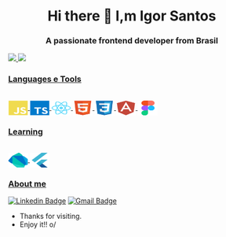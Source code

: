 <h1 align="center">Hi there 👋 I,m Igor Santos</h1>
<h3 align="center">A passionate frontend developer from Brasil</h3>

 <div>
  <a href="https://github.com/IggorSantos">
  <img height="170em" src="https://github-readme-stats.vercel.app/api?username=IggorSantos&show_icons=true&theme=dark&include_all_commits=true&count_private=true"/>
  <img height="170em" src="https://github-readme-stats.vercel.app/api/top-langs/?username=IggorSantos&hide=java&layout=compact&langs_count=7&theme=dark"/>
</div>
 
 ### Languages e Tools
 
 <div style="display: inline_block"></br>
    <img align="center" alt="Rafa-Js" height="30" width="40" src="https://raw.githubusercontent.com/devicons/devicon/master/icons/javascript/javascript-plain.svg">
    <img align="center" alt="Rafa-Ts" height="30" width="40" src="https://raw.githubusercontent.com/devicons/devicon/master/icons/typescript/typescript-plain.svg">
    <img align="center" alt="Rafa-React" height="30" width="40" src="https://raw.githubusercontent.com/devicons/devicon/master/icons/react/react-original.svg">
    <img align="center" alt="Rafa-HTML" height="30" width="40" src="https://raw.githubusercontent.com/devicons/devicon/master/icons/html5/html5-original.svg">
    <img align="center" alt="Rafa-CSS" height="30" width="40" src="https://raw.githubusercontent.com/devicons/devicon/master/icons/css3/css3-original.svg">
    <img align="center" alt="Rafa-CSS" height="30" width="40" src="https://raw.githubusercontent.com/devicons/devicon/master/icons/angularjs/angularjs-plain.svg">
    <img align="center" alt="Rafa-CSS" height="30" width="40" src="https://raw.githubusercontent.com/devicons/devicon/master/icons/figma/figma-original.svg">
 </div>
 
 ### Learning
 
 <div style="display: inline_block"></br>
   <img align="center" alt="Rafa-CSS" height="30" width="40" src="https://raw.githubusercontent.com/devicons/devicon/master/icons/dart/dart-original.svg">
   <img align="center" alt="Rafa-CSS" height="30" width="40" src="https://raw.githubusercontent.com/devicons/devicon/master/icons/flutter/flutter-original.svg">
 </div>
 



### About me

[![Linkedin Badge](https://img.shields.io/badge/-LinkedIn-blue?style=flat-square&logo=Linkedin&logoColor=white&link=https://www.linkedin.com/in/igor-jsantos/)](https://www.linkedin.com/in/igor-jsantos/)
[![Gmail Badge](https://img.shields.io/badge/-Gmail-c14438?style=flat-square&logo=Gmail&logoColor=white&link=mailto:seu_email)](mailto:iggor.jsantos@gmail.com)

- Thanks for visiting. 
- Enjoy it!! o/


